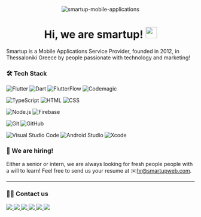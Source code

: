 <p align="center" 
   
![smartup-mobile-applications](https://user-images.githubusercontent.com/48293545/134491025-0200e4a8-dd55-44e2-9616-7fb62cbab627.png)

</p>
   
<h1 align="center">Hi, we are smartup! <img src="https://user-images.githubusercontent.com/2111803/133785321-4149da2c-1a3a-4040-b561-74e73cadd573.gif" height="30px"></h1>

Smartup is a Mobile Applications Service Provider, founded in 2012, in Thessaloniki Greece by people passionate with technology and marketing!

### 🛠 Tech Stack
![Flutter](https://img.shields.io/badge/-Flutter-05122A?style=flat&logo=flutter&logoColor=45D1FD)
![Dart](https://img.shields.io/badge/-Dart-05122A?style=flat&logo=dart&logoColor=0175C2)
![FlutterFlow](https://img.shields.io/badge/-FlutterFlow-05122A?style=flat&logo=flutter&logoColor=5349E8)
![Codemagic](https://img.shields.io/badge/-Codemagic-05122A?style=flat&logo=codemagic&logoColor=F45E3F)

![TypeScript](https://img.shields.io/badge/-TypeScript-05122A?style=flat&logo=typescript)
![HTML](https://img.shields.io/badge/-HTML-05122A?style=flat&logo=HTML5)
![CSS](https://img.shields.io/badge/-CSS-05122A?style=flat&logo=CSS3&logoColor=1572B6)

![Node.js](https://img.shields.io/badge/-Node.js-05122A?style=flat&logo=node.js&logoColor=339933)
![Firebase](https://img.shields.io/badge/-Firebase-05122A?style=flat&logo=firebase&logoColor=FFCA28)

![Git](https://img.shields.io/badge/-Git-05122A?style=flat&logo=git)
![GitHub](https://img.shields.io/badge/-GitHub-05122A?style=flat&logo=github)

![Visual Studio Code](https://img.shields.io/badge/-Visual%20Studio%20Code-05122A?style=flat&logo=visual-studio-code&logoColor=007ACC)
![Android Studio](https://img.shields.io/badge/-Android%20Studio-05122A?style=flat&logo=android-studio&logoColor=3DDC84)
![Xcode](https://img.shields.io/badge/-Xcode-05122A?style=flat&logo=Xcode&logoColor=147EFB)



### 🚀 We are hiring!

Either a senior or intern, we are always looking for fresh people people with a will to learn! Feel free to send us your resume at ✉️<a href="mailto:hr@smartupweb.com" alt="hr@smartupweb.com">hr@smartupweb.com</a>.


---


### 🧑‍💻 Contact us

<a href="https://smartupweb.com/" alt="smartupweb.com"><img src="https://img.shields.io/badge/smartupweb.com-33B89A?style=for-the-badge&logo=globe&logoColor=white"/>
<a href="mailto:hr@smartupweb.com" alt="hr@smartupweb.com"><img src="https://img.shields.io/badge/hr@smartupweb.com-EA4335?style=for-the-badge&logo=gmail&logoColor=white"/>
<a href="https://www.linkedin.com/company/smartup-ltd/" alt="LinkedIn"><img src="https://img.shields.io/badge/LinkedIn-0A66C2?style=for-the-badge&logo=LinkedIn&logoColor=white"/>
<a href="https://www.instagram.com/smartupapps/" alt="Instagram"><img src="https://img.shields.io/badge/Instagram-E4405F?style=for-the-badge&logo=Instagram&logoColor=white"/>
<a href="https://www.facebook.com/smartupapps" alt="Facebook"><img src="https://img.shields.io/badge/Facebook-1877F2?style=for-the-badge&logo=Facebook&logoColor=white"/>
<a href="https://www.youtube.com/channel/UCmUlz71mbxSLwpJbF4mtkfw" alt="YouTube"><img src="https://img.shields.io/badge/YouTube-FF0000?style=for-the-badge&logo=YouTube&logoColor=white"/>

   
   
<!--

**Here are some ideas to get you started:**

## Hi there 👋
🙋‍♀️ A short introduction - what is your organization all about?
🌈 Contribution guidelines - how can the community get involved?
👩‍💻 Useful resources - where can the community find your docs? Is there anything else the community should know?
🍿 Fun facts - what does your team eat for breakfast?
🧙 Remember, you can do mighty things with the power of [Markdown](https://guides.github.com/features/mastering-markdown/)
-->
